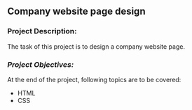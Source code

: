 ## **Company website page design**

### **Project Description:**

The task of this project is to design a company website page.

### *Project Objectives:*

At the end of the project, following topics are to be covered:
- HTML
- CSS
